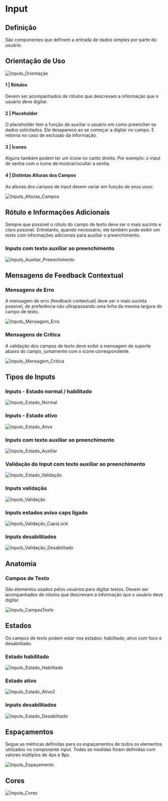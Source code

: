 # Input

## Definição

São componentes que definem a entrada de dados simples por parte do usuário.

## Orientação de Uso

![Inputs_Orientação](../../assets/images/components_img/inputs/Inputs_Orientação.png)

#### 1 | Rótulos

Devem ser acompanhados de rótulos que descrevam a informação que o usuário deve digitar.

#### 2 | Placeholder

O placeholder tem a função de auxiliar o usuário em como preencher os dados solicitados. Ele desaparece ao se começar a digitar no campo. E retorna no caso de exclusão da informação.

#### 3 | Ícones

Alguns também podem ter um ícone no canto direito. Por exemplo: o input de senha com o ícone de mostrar/ocultar a senha.

#### 4 | Distintas Alturas dos Campos

As alturas dos campos de input devem variar em função de seus usos:

![Inputs_Alturas_Campos](../../assets/images/components_img/inputs/Inputs_Alturas_Campos.png)

## Rótulo e Informações Adicionais

Sempre que possível o rótulo do campo de texto deve ser o mais sucinto e claro possível.
Entretanto, quando necessário, ele também pode exibir um texto com informações adicionais para auxiliar o preenchimento.

### Inputs com texto auxiliar ao preenchimento

![Inputs_Auxiliar_Preenchimento](../../assets/images/components_img/inputs/Inputs_Auxiliar_Preenchimento.png)

## Mensagens de Feedback Contextual

### Mensagens de Erro

A mensagem de erro (feedback contextual) deve ser o mais sucinta possível, de preferência não ultrapassando uma linha da mesma largura do campo de texto.

![Inputs_Mensagem_Erro](../../assets/images/components_img/inputs/Inputs_Mensagem_Erro.png)

### Mensagens de Crítica

A validação dos campos de texto deve exibir a mensagem de suporte abaixo do campo, juntamente com o ícone correspondente.

![Inputs_Mensagem_Critica](../../assets/images/components_img/inputs/Inputs_Mensagem_Critica.png)

## Tipos de Inputs

### Inputs - Estado normal / habilitado

![Inputs_Estado_Normal](../../assets/images/components_img/inputs/Inputs_Estado_Normal.png)

### Inputs - Estado ativo

![Inputs_Estado_Ativo](../../assets/images/components_img/inputs/Inputs_Estado_Ativo.png)

### Inputs com texto auxiliar ao preenchimento

![Inputs_Estado_Auxiliar](../../assets/images/components_img/inputs/Inputs_Estado_Auxiliar.png)

### Validação do Input com texto auxiliar ao preenchimento

![Inputs_Estado_Validação](../../assets/images/components_img/inputs/Inputs_Estado_Validação.png)

### Inputs validação

![Inputs_Validação](../../assets/images/components_img/inputs/Inputs_Validação.png)

### Inputs estados aviso caps ligado

![Inputs_Validação_CapsLock](../../assets/images/components_img/inputs/Inputs_Validação_CapsLock.png)

### Inputs desabilitados

![Inputs_Validação_Desabilitado](../../assets/images/components_img/inputs/Inputs_Validação_Desabilitado.png)

## Anatomia

### Campos de Texto

São elementos usados pelos usuários para digitar textos. Devem ser acompanhados de rótulos que descrevam a informação que o usuário deve digitar.

![Inputs_CamposTexto](../../assets/images/components_img/inputs/Inputs_CamposTexto.png)

## Estados

Os campos de texto podem estar nos estados: habilitado; ativo com foco e desabilitado.

### Estado habilitado

![Inputs_Estado_Habilitado](../../assets/images/components_img/inputs/Inputs_Estado_Habilitado.png)

### Estado ativo

![Inputs_Estado_Ativo2](../../assets/images/components_img/inputs/Inputs_Estado_Ativo2.png)

### Inputs desabilitados

![Inputs_Estado_Desabilitado](../../assets/images/components_img/inputs/Inputs_Estado_Desabilitado.png)

## Espaçamentos

Segue as métricas definidas para os espaçamentos de todos os elementos utilizados no componente input. Todas as medidas foram definidas com valores múltiplos de 4px e 8px.

![Inputs_Espaçamento](../../assets/images/components_img/inputs/Inputs_Espaçamento.png)

## Cores

![Inputs_Cores](../../assets/images/components_img/inputs/Inputs_Cores.png)
